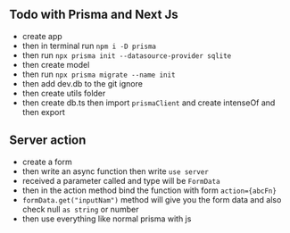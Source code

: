 ## Todo with Prisma and Next Js

- create app
- then in terminal run `npm i -D prisma`
- then run `npx prisma init --datasource-provider sqlite`
- then create model
- then run `npx prisma migrate --name init`
- then add dev.db to the git ignore
- then create utils folder
- then create db.ts then import `prismaClient` and create intenseOf and then export

## Server action

- create a form
- then write an async function then write `use server`
- received a parameter called and type will be `FormData`
- then in the action method bind the function with form `action={abcFn}`
- `formData.get("inputNam")` method will give you the form data and also check null `as string` or number
- then use everything like normal prisma with js
